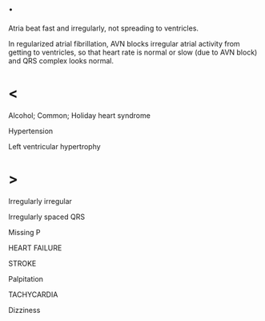 # .

Atria beat fast and irregularly, not spreading to ventricles.

In regularized atrial fibrillation, AVN blocks irregular atrial activity from getting to ventricles, so that heart rate is normal or slow (due to AVN block) and QRS complex looks normal.

# <

Alcohol; Common; Holiday heart syndrome

Hypertension

Left ventricular hypertrophy

# >

Irregularly irregular

Irregularly spaced QRS

Missing P

HEART FAILURE

STROKE

Palpitation

TACHYCARDIA

Dizziness
